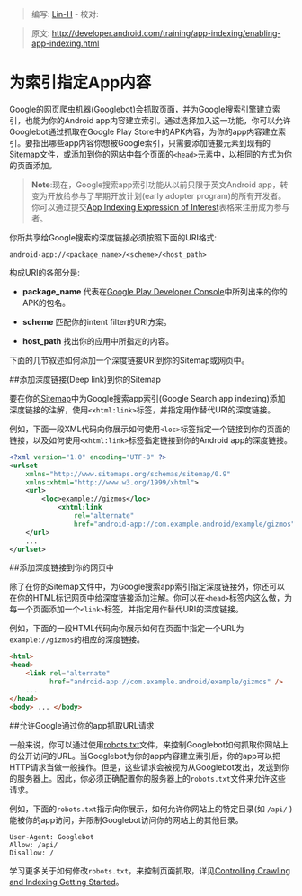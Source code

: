 > 编写: [Lin-H](https://github.com/Lin-H) - 校对: 

> 原文: <http://developer.android.com/training/app-indexing/enabling-app-indexing.html>

# 为索引指定App内容

Google的网页爬虫机器([Googlebot](https://support.google.com/webmasters/answer/182072?hl=en))会抓取页面，并为Google搜索引擎建立索引，也能为你的Android app内容建立索引。通过选择加入这一功能，你可以允许Googlebot通过抓取在Google Play Store中的APK内容，为你的app内容建立索引。要指出哪些app内容你想被Google索引，只需要添加链接元素到现有的[Sitemap](https://support.google.com/webmasters/answer/156184?hl=en)文件，或添加到你的网站中每个页面的`<head>`元素中，以相同的方式为你的页面添加。

>**Note**:现在，Google搜索app索引功能从以前只限于英文Android app，转变为开放给参与了早期开放计划(early adopter program)的所有开发者。你可以通过提交[App Indexing Expression of Interest](https://docs.google.com/a/google.com/forms/d/1itcqPAQqggJ6e4m8aejWLM8Dc5O8P6qybgGbKCNxGV0/viewform)表格来注册成为参与者。

你所共享给Google搜索的深度链接必须按照下面的URI格式:

```
android-app://<package_name>/<scheme>/<host_path>
```

构成URI的各部分是:

* **package_name** 代表在[Google Play Developer Console](https://play.google.com/apps/publish)中所列出来的你的APK的包名。

* **scheme** 匹配你的intent filter的URI方案。

* **host_path** 找出你的应用中所指定的内容。

下面的几节叙述如何添加一个深度链接URI到你的Sitemap或网页中。

##添加深度链接(Deep link)到你的Sitemap

要在你的[Sitemap](https://support.google.com/webmasters/answer/156184?hl=en)中为Google搜索app索引(Google Search app indexing)添加深度链接的注解，使用`<xhtml:link>`标签，并指定用作替代URI的深度链接。

例如，下面一段XML代码向你展示如何使用`<loc>`标签指定一个链接到你的页面的链接，以及如何使用`<xhtml:link>`标签指定链接到你的Android app的深度链接。

```xml
<?xml version="1.0" encoding="UTF-8" ?>
<urlset
    xmlns="http://www.sitemaps.org/schemas/sitemap/0.9"
    xmlns:xhtml="http://www.w3.org/1999/xhtml">
    <url>
        <loc>example://gizmos</loc>
            <xhtml:link
                rel="alternate"
                href="android-app://com.example.android/example/gizmos" />
    </url>
    ...
</urlset>
```

##添加深度链接到你的网页中

除了在你的Sitemap文件中，为Google搜索app索引指定深度链接外，你还可以在你的HTML标记网页中给深度链接添加注解。你可以在`<head>`标签内这么做，为每一个页面添加一个`<link>`标签，并指定用作替代URI的深度链接。

例如，下面的一段HTML代码向你展示如何在页面中指定一个URL为`example://gizmos`的相应的深度链接。

```html
<html>
<head>
    <link rel="alternate"
          href="android-app://com.example.android/example/gizmos" />
    ...
</head>
<body> ... </body>
```

##允许Google通过你的app抓取URL请求

一般来说，你可以通过使用[robots.txt](https://developers.google.com/webmasters/control-crawl-index/docs/robots_txt)文件，来控制Googlebot如何抓取你网站上的公开访问的URL。当Googlebot为你的app内容建立索引后，你的app可以把HTTP请求当做一般操作。但是，这些请求会被视为从Googlebot发出，发送到你的服务器上。因此，你必须正确配置你的服务器上的`robots.txt`文件来允许这些请求。

例如，下面的`robots.txt`指示向你展示，如何允许你网站上的特定目录(如 `/api/` )能被你的app访问，并限制Googlebot访问你的网站上的其他目录。

```
User-Agent: Googlebot
Allow: /api/
Disallow: /
```

学习更多关于如何修改`robots.txt`，来控制页面抓取，详见[Controlling Crawling and Indexing Getting Started](https://developers.google.com/webmasters/control-crawl-index/docs/getting_started)。

